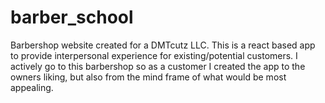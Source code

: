 # barber_school
Barbershop website created for a DMTcutz LLC.  This is a react based app to provide interpersonal experience for existing/potential customers. I actively go to this barbershop so as a customer I created the app to the owners liking, but also from the mind frame of what would be most appealing.
